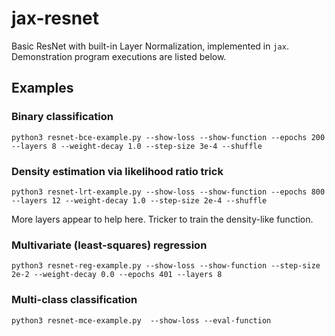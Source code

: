 # jax-resnet

Basic ResNet with built-in Layer Normalization, implemented in `jax`. Demonstration program executions are listed below.

## Examples

### Binary classification

```
python3 resnet-bce-example.py --show-loss --show-function --epochs 200 --layers 8 --weight-decay 1.0 --step-size 3e-4 --shuffle
```

### Density estimation via likelihood ratio trick

```
python3 resnet-lrt-example.py --show-loss --show-function --epochs 800 --layers 12 --weight-decay 1.0 --step-size 2e-4 --shuffle
```

More layers appear to help here. Tricker to train the density-like function.

### Multivariate (least-squares) regression

```
python3 resnet-reg-example.py --show-loss --show-function --step-size 2e-2 --weight-decay 0.0 --epochs 401 --layers 8
```

### Multi-class classification 

```
python3 resnet-mce-example.py  --show-loss --eval-function
```
